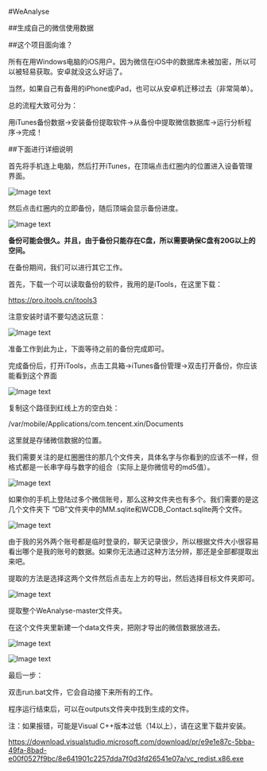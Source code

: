 #WeAnalyse

##生成自己的微信使用数据

##这个项目面向谁？

所有在用Windows电脑的iOS用户。因为微信在iOS中的数据库未被加密，所以可以被轻易获取。安卓就没这么好运了。

当然，如果自己有备用的iPhone或iPad，也可以从安卓机迁移过去（非常简单）。

总的流程大致可分为：

用iTunes备份数据->安装备份提取软件->从备份中提取微信数据库->运行分析程序->完成！

 

##下面进行详细说明

首先将手机连上电脑，然后打开iTunes，在顶端点击红圈内的位置进入设备管理界面。

![Image text](https://github.com/ContrapunctusXIV/WeAnalyse/tree/master/images/1.png)

然后点击红圈内的立即备份，随后顶端会显示备份进度。

![Image text](https://github.com/ContrapunctusXIV/WeAnalyse/tree/master/images/2.png)

**备份可能会很久。并且，由于备份只能存在C盘，所以需要确保C盘有20G以上的空间。**

 

在备份期间，我们可以进行其它工作。

首先，下载一个可以读取备份的软件，我用的是iTools，在这里下载：

https://pro.itools.cn/itools3

注意安装时请不要勾选这玩意：

![Image text](https://github.com/ContrapunctusXIV/WeAnalyse/tree/master/images/3.png)

准备工作到此为止，下面等待之前的备份完成即可。

 

完成备份后，打开iTools，点击工具箱->iTunes备份管理->双击打开备份，你应该能看到这个界面

![Image text](https://github.com/ContrapunctusXIV/WeAnalyse/tree/master/images/4.png)

复制这个路径到红线上方的空白处：

/var/mobile/Applications/com.tencent.xin/Documents

这里就是存储微信数据的位置。

我们需要关注的是红圈圈住的那几个文件夹，具体名字与你看到的应该不一样，但格式都是一长串字母与数字的组合（实际上是你微信号的md5值）。

![Image text](https://github.com/ContrapunctusXIV/WeAnalyse/tree/master/images/5.png)

如果你的手机上登陆过多个微信账号，那么这种文件夹也有多个。我们需要的是这几个文件夹下 “DB”文件夹中的MM.sqlite和WCDB_Contact.sqlite两个文件。

![Image text](https://github.com/ContrapunctusXIV/WeAnalyse/tree/master/images/6.png)

由于我的另外两个账号都是临时登录的，聊天记录很少，所以根据文件大小很容易看出哪个是我的账号的数据。如果你无法通过这种方法分辨，那还是全部都提取出来吧。

 

提取的方法是选择这两个文件然后点击左上方的导出，然后选择目标文件夹即可。

![Image text](https://github.com/ContrapunctusXIV/WeAnalyse/tree/master/images/7.png)

提取整个WeAnalyse-master文件夹。

在这个文件夹里新建一个data文件夹，把刚才导出的微信数据放进去。

![Image text](https://github.com/ContrapunctusXIV/WeAnalyse/tree/master/images/8.png)

![Image text](https://github.com/ContrapunctusXIV/WeAnalyse/tree/master/images/9.png)

最后一步：

双击run.bat文件，它会自动接下来所有的工作。

程序运行结束后，可以在outputs文件夹中找到生成的文件。

 

注：如果报错，可能是Visual C++版本过低（14以上），请在这里下载并安装。

<https://download.visualstudio.microsoft.com/download/pr/e9e1e87c-5bba-49fa-8bad-e00f0527f9bc/8e641901c2257dda7f0d3fd26541e07a/vc_redist.x86.exe>

 

